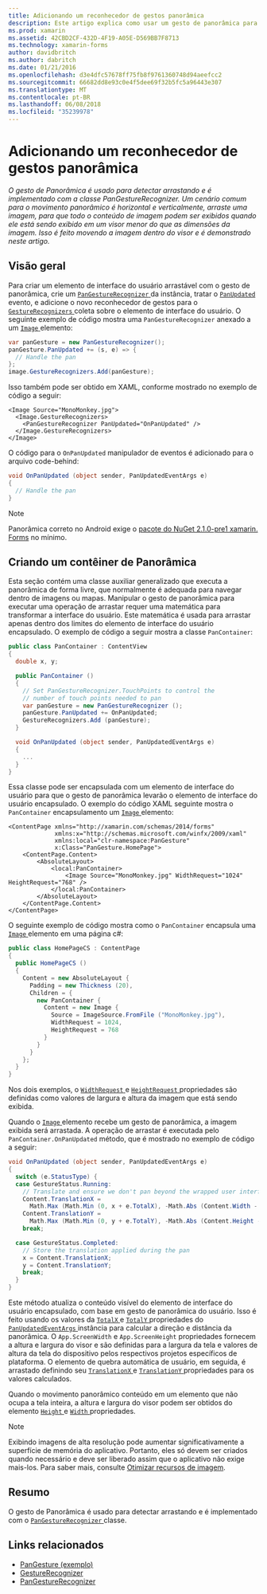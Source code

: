 ```yaml
---
title: Adicionando um reconhecedor de gestos panorâmica
description: Este artigo explica como usar um gesto de panorâmica para horizontalmente e verticalmente, arraste uma imagem, para que todo o conteúdo de imagem podem ser exibidos quando ele está sendo exibido em um visor menor do que as dimensões da imagem.
ms.prod: xamarin
ms.assetid: 42CBD2CF-432D-4F19-A05E-D569BB7F8713
ms.technology: xamarin-forms
author: davidbritch
ms.author: dabritch
ms.date: 01/21/2016
ms.openlocfilehash: d3e4dfc57678ff75fb8f9761360748d94aeefcc2
ms.sourcegitcommit: 66682dd8e93c0e4f5dee69f32b5fc5a96443e307
ms.translationtype: MT
ms.contentlocale: pt-BR
ms.lasthandoff: 06/08/2018
ms.locfileid: "35239978"
---
```

# <a name="adding-a-pan-gesture-recognizer"></a>Adicionando um reconhecedor de gestos panorâmica

_O gesto de Panorâmica é usado para detectar arrastando e é implementado com a classe PanGestureRecognizer. Um cenário comum para o movimento panorâmico é horizontal e verticalmente, arraste uma imagem, para que todo o conteúdo de imagem podem ser exibidos quando ele está sendo exibido em um visor menor do que as dimensões da imagem. Isso é feito movendo a imagem dentro do visor e é demonstrado neste artigo._

## <a name="overview"></a>Visão geral

Para criar um elemento de interface do usuário arrastável com o gesto de panorâmica, crie um [ `PanGestureRecognizer` ](https://developer.xamarin.com/api/type/Xamarin.Forms.PanGestureRecognizer/) da instância, tratar o [ `PanUpdated` ](https://developer.xamarin.com/api/event/Xamarin.Forms.PanGestureRecognizer.PanUpdated/) evento, e adicione o novo reconhecedor de gestos para o [ `GestureRecognizers` ](https://developer.xamarin.com/api/property/Xamarin.Forms.View.GestureRecognizers/) coleta sobre o elemento de interface do usuário. O seguinte exemplo de código mostra uma `PanGestureRecognizer` anexado a um [ `Image` ](https://developer.xamarin.com/api/type/Xamarin.Forms.Image/) elemento:

```csharp
var panGesture = new PanGestureRecognizer();
panGesture.PanUpdated += (s, e) => {
  // Handle the pan
};
image.GestureRecognizers.Add(panGesture);
```

Isso também pode ser obtido em XAML, conforme mostrado no exemplo de código a seguir:

```xaml
<Image Source="MonoMonkey.jpg">
  <Image.GestureRecognizers>
    <PanGestureRecognizer PanUpdated="OnPanUpdated" />
  </Image.GestureRecognizers>
</Image>
```

O código para o `OnPanUpdated` manipulador de eventos é adicionado para o arquivo code-behind:

```csharp
void OnPanUpdated (object sender, PanUpdatedEventArgs e)
{
  // Handle the pan
}
```

> [!NOTE]
> Panorâmica correto no Android exige o [pacote do NuGet 2.1.0-pre1 xamarin. Forms](https://www.nuget.org/packages/Xamarin.Forms/2.1.0.6501-pre1) no mínimo.

## <a name="creating-a-pan-container"></a>Criando um contêiner de Panorâmica

Esta seção contém uma classe auxiliar generalizado que executa a panorâmica de forma livre, que normalmente é adequada para navegar dentro de imagens ou mapas. Manipular o gesto de panorâmica para executar uma operação de arrastar requer uma matemática para transformar a interface do usuário. Este matemática é usada para arrastar apenas dentro dos limites do elemento de interface do usuário encapsulado. O exemplo de código a seguir mostra a classe `PanContainer`:

```csharp
public class PanContainer : ContentView
{
  double x, y;

  public PanContainer ()
  {
    // Set PanGestureRecognizer.TouchPoints to control the
    // number of touch points needed to pan
    var panGesture = new PanGestureRecognizer ();
    panGesture.PanUpdated += OnPanUpdated;
    GestureRecognizers.Add (panGesture);
  }

  void OnPanUpdated (object sender, PanUpdatedEventArgs e)
  {
    ...
  }
}
```

Essa classe pode ser encapsulada com um elemento de interface do usuário para que o gesto de panorâmica levarão o elemento de interface do usuário encapsulado. O exemplo do código XAML seguinte mostra o `PanContainer` encapsulamento um [ `Image` ](https://developer.xamarin.com/api/type/Xamarin.Forms.Image/) elemento:

```xaml
<ContentPage xmlns="http://xamarin.com/schemas/2014/forms"
             xmlns:x="http://schemas.microsoft.com/winfx/2009/xaml"
             xmlns:local="clr-namespace:PanGesture"
             x:Class="PanGesture.HomePage">
    <ContentPage.Content>
        <AbsoluteLayout>
            <local:PanContainer>
                <Image Source="MonoMonkey.jpg" WidthRequest="1024" HeightRequest="768" />
            </local:PanContainer>
        </AbsoluteLayout>
    </ContentPage.Content>
</ContentPage>
```

O seguinte exemplo de código mostra como o `PanContainer` encapsula uma [ `Image` ](https://developer.xamarin.com/api/type/Xamarin.Forms.Image/) elemento em uma página c#:

```csharp
public class HomePageCS : ContentPage
{
  public HomePageCS ()
  {
    Content = new AbsoluteLayout {
      Padding = new Thickness (20),
      Children = {
        new PanContainer {
          Content = new Image {
            Source = ImageSource.FromFile ("MonoMonkey.jpg"),
            WidthRequest = 1024,
            HeightRequest = 768
          }
        }
      }
    };
  }
}
```

Nos dois exemplos, o [ `WidthRequest` ](https://developer.xamarin.com/api/property/Xamarin.Forms.VisualElement.WidthRequest/) e [ `HeightRequest` ](https://developer.xamarin.com/api/property/Xamarin.Forms.VisualElement.HeightRequest/) propriedades são definidas como valores de largura e altura da imagem que está sendo exibida.

Quando o [ `Image` ](https://developer.xamarin.com/api/type/Xamarin.Forms.Image/) elemento recebe um gesto de panorâmica, a imagem exibida será arrastada. A operação de arrastar é executada pelo `PanContainer.OnPanUpdated` método, que é mostrado no exemplo de código a seguir:

```csharp
void OnPanUpdated (object sender, PanUpdatedEventArgs e)
{
  switch (e.StatusType) {
  case GestureStatus.Running:
    // Translate and ensure we don't pan beyond the wrapped user interface element bounds.
    Content.TranslationX =
      Math.Max (Math.Min (0, x + e.TotalX), -Math.Abs (Content.Width - App.ScreenWidth));
    Content.TranslationY =
      Math.Max (Math.Min (0, y + e.TotalY), -Math.Abs (Content.Height - App.ScreenHeight));
    break;

  case GestureStatus.Completed:
    // Store the translation applied during the pan
    x = Content.TranslationX;
    y = Content.TranslationY;
    break;
  }
}
```

Este método atualiza o conteúdo visível do elemento de interface do usuário encapsulado, com base em gesto de panorâmica do usuário. Isso é feito usando os valores da [ `TotalX` ](https://developer.xamarin.com/api/property/Xamarin.Forms.PanUpdatedEventArgs.TotalX/) e [ `TotalY` ](https://developer.xamarin.com/api/property/Xamarin.Forms.PanUpdatedEventArgs.TotalY/) propriedades do [ `PanUpdatedEventArgs` ](https://developer.xamarin.com/api/type/Xamarin.Forms.PanUpdatedEventArgs/) instância para calcular a direção e distância da panorâmica. O `App.ScreenWidth` e `App.ScreenHeight` propriedades fornecem a altura e largura do visor e são definidas para a largura da tela e valores de altura da tela do dispositivo pelos respectivos projetos específicos de plataforma. O elemento de quebra automática de usuário, em seguida, é arrastado definindo seu [ `TranslationX` ](https://developer.xamarin.com/api/property/Xamarin.Forms.VisualElement.TranslationX/) e [ `TranslationY` ](https://developer.xamarin.com/api/property/Xamarin.Forms.VisualElement.TranslationY/) propriedades para os valores calculados.

Quando o movimento panorâmico conteúdo em um elemento que não ocupa a tela inteira, a altura e largura do visor podem ser obtidos do elemento [ `Height` ](https://developer.xamarin.com/api/property/Xamarin.Forms.VisualElement.Height/) e [ `Width` ](https://developer.xamarin.com/api/property/Xamarin.Forms.VisualElement.Width/) propriedades.

> [!NOTE]
> Exibindo imagens de alta resolução pode aumentar significativamente a superfície de memória do aplicativo. Portanto, eles só devem ser criados quando necessário e deve ser liberado assim que o aplicativo não exige mais-los. Para saber mais, consulte [Otimizar recursos de imagem](~/xamarin-forms/deploy-test/performance.md#optimizeimages).

## <a name="summary"></a>Resumo

O gesto de Panorâmica é usado para detectar arrastando e é implementado com o [ `PanGestureRecognizer` ](https://developer.xamarin.com/api/type/Xamarin.Forms.PanGestureRecognizer/) classe.



## <a name="related-links"></a>Links relacionados

- [PanGesture (exemplo)](https://developer.xamarin.com/samples/xamarin-forms/WorkingWithGestures/PanGesture/)
- [GestureRecognizer](https://developer.xamarin.com/api/type/Xamarin.Forms.GestureRecognizer/)
- [PanGestureRecognizer](https://developer.xamarin.com/api/type/Xamarin.Forms.PanGestureRecognizer/)
